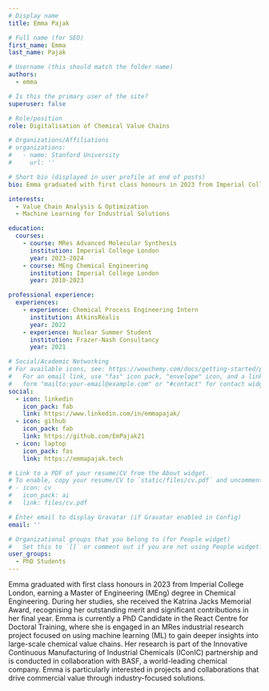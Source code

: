 ```yaml
---
# Display name
title: Emma Pajak

# Full name (for SEO)
first_name: Emma
last_name: Pajak

# Username (this should match the folder name)
authors:
  - emma

# Is this the primary user of the site?
superuser: false

# Role/position
role: Digitalisation of Chemical Value Chains

# Organizations/Affiliations
# organizations:
#   - name: Stanford University
#     url: ''

# Short bio (displayed in user profile at end of posts)
bio: Emma graduated with first class honours in 2023 from Imperial College London, earning a Master of Engineering (MEng) degree in Chemical Engineering. During her studies, she received the Katrina Jacks Memorial Award, recognising her outstanding merit and significant contributions in her final year. Emma is currently a PhD Candidate in the React Centre for Doctoral Training, where she is engaged in an MRes industrial research project focused on using machine learning (ML) to gain deeper insights into large-scale chemical value chains. Her research is part of the Innovative Continuous Manufacturing of Industrial Chemicals (IConIC) partnership and is conducted in collaboration with BASF, a world-leading chemical company. Emma is particularly interested in projects and collaborations that drive commercial value through industry-focused solutions.

interests:
  - Value Chain Analysis & Optimization
  - Machine Learning for Industrial Solutions

education:
  courses:
    - course: MRes Advanced Molecular Synthesis
      institution: Imperial College London
      year: 2023-2024
    - course: MEng Chemical Engineering
      institution: Imperial College London
      year: 2010-2023

professional experience:
  experiences:
    - experience: Chemical Process Engineering Intern
      institution: AtkinsRéalis
      year: 2022
    - experience: Nuclear Summer Student
      institution: Frazer-Nash Consultancy
      year: 2021

# Social/Academic Networking
# For available icons, see: https://wowchemy.com/docs/getting-started/page-builder/#icons
#   For an email link, use "fas" icon pack, "envelope" icon, and a link in the
#   form "mailto:your-email@example.com" or "#contact" for contact widget.
social:
  - icon: linkedin
    icon_pack: fab
    link: https://www.linkedin.com/in/emmapajak/
  - icon: github
    icon_pack: fab
    link: https://github.com/EmPajak21
  - icon: laptop
    icon_pack: fas
    link: https://emmapajak.tech

# Link to a PDF of your resume/CV from the About widget.
# To enable, copy your resume/CV to `static/files/cv.pdf` and uncomment the lines below.
# - icon: cv
#   icon_pack: ai
#   link: files/cv.pdf

# Enter email to display Gravatar (if Gravatar enabled in Config)
email: ''

# Organizational groups that you belong to (for People widget)
#   Set this to `[]` or comment out if you are not using People widget.
user_groups:
  - PhD Students
---
```


Emma graduated with first class honours in 2023 from Imperial College London, earning a Master of Engineering (MEng) degree in Chemical Engineering. During her studies, she received the Katrina Jacks Memorial Award, recognising her outstanding merit and significant contributions in her final year. Emma is currently a PhD Candidate in the React Centre for Doctoral Training, where she is engaged in an MRes industrial research project focused on using machine learning (ML) to gain deeper insights into large-scale chemical value chains. Her research is part of the Innovative Continuous Manufacturing of Industrial Chemicals (IConIC) partnership and is conducted in collaboration with BASF, a world-leading chemical company. Emma is particularly interested in projects and collaborations that drive commercial value through industry-focused solutions.